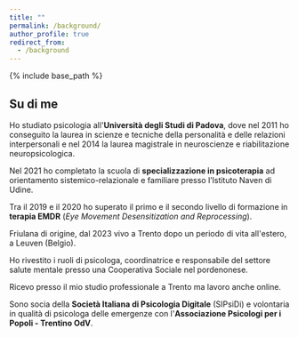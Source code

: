 ```yaml
---
title: ""
permalink: /background/
author_profile: true
redirect_from:
  - /background
---
```


{% include base_path %}

## Su di me

Ho studiato psicologia all'**Università degli Studi di Padova**, dove nel 2011 ho conseguito la laurea in scienze e tecniche della personalità e delle relazioni interpersonali e nel 2014 la laurea magistrale in neuroscienze e riabilitazione neuropsicologica.

Nel 2021 ho completato la scuola di **specializzazione in psicoterapia** ad orientamento sistemico-relazionale e familiare presso l’Istituto Naven di Udine.

Tra il 2019 e il 2020 ho superato il primo e il secondo livello di formazione in **terapia EMDR** (*Eye Movement Desensitization and Reprocessing*).

Friulana di origine, dal 2023 vivo a Trento dopo un periodo di vita all'estero, a Leuven (Belgio).


Ho rivestito i ruoli di psicologa, coordinatrice e responsabile del settore salute mentale presso una Cooperativa Sociale nel pordenonese.

Ricevo presso il mio studio professionale a Trento ma lavoro anche online.

Sono socia della **Società Italiana di Psicologia Digitale** (SIPsiDi) e volontaria in qualità di psicologa delle emergenze con l'**Associazione Psicologi per i Popoli - Trentino OdV**.